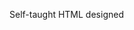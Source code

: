 Self-taught HTML designed
              
 
 
 
      
 
 
                                                                                                                